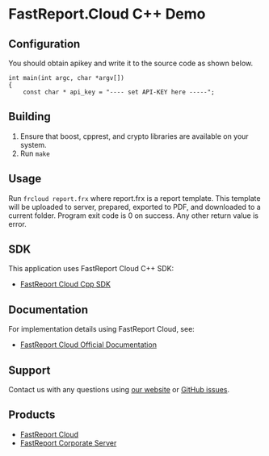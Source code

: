 # FastReport.Cloud C++ Demo

## Configuration

You should obtain apikey and write it to the source code as shown below.


```
int main(int argc, char *argv[])
{
    const char * api_key = "---- set API-KEY here -----";
```

## Building

1. Ensure that boost, cpprest, and crypto libraries are available on your system.
2. Run `make`

## Usage

Run `frcloud report.frx` where report.frx is a report template. This template will be uploaded to server, prepared, exported to PDF, 
and downloaded to a current folder.
Program exit code is 0 on success. Any other return value is error.

## SDK
This application uses FastReport Cloud C++ SDK:
- [FastReport Cloud Cpp SDK](https://github.com/FastReports/FastReport-Cloud-Cpp)

## Documentation
For implementation details using FastReport Cloud, see:
- [FastReport Cloud Official Documentation](https://www.fast-report.com/public_download/docs/Cloud/online/en/user/en-US/user/index.html)

## Support 

Contact us with any questions using [our website](https://www.fast-report.com/en/support/) or [GitHub issues](https://github.com/FastReports/FastReport-Cloud/issues). 

## Products
- [FastReport Cloud](https://www.fast-report.com/products/cloud)
- [FastReport Corporate Server](https://www.fast-report.com/products/corporate-server)
